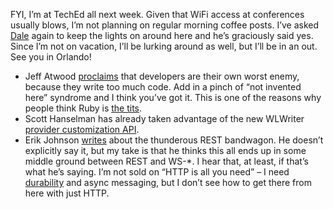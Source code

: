FYI, I’m at TechEd all next week. Given that WiFi access at conferences
usually blows, I’m not planning on regular morning coffee posts. I’ve
asked [Dale](http://halfmybrain.spaces.live.com/) again to keep the
lights on around here and he’s graciously said yes. Since I’m not on
vacation, I’ll be lurking around as well, but I’ll be in an out. See you
in Orlando!

-   Jeff Atwood
    [proclaims](http://www.codinghorror.com/blog/archives/000878.html)
    that developers are their own worst enemy, because they write too
    much code. Add in a pinch of “not invented here” syndrome and I
    think you’ve got it. This is one of the reasons why people think
    Ruby is [the
    tits](http://www.hanselman.com/blog/ProgrammerIntentOrWhatYoureNotGettingAboutRubyAndWhyItsTheTits.aspx).
-   Scott Hanselman has already taken advantage of the new WLWriter
    [provider customization
    API](http://msdn2.microsoft.com/en-us/library/bb463266.aspx).
-   Erik Johnson
    [writes](http://appside.blogspot.com/2007/05/how-do-bandwagons-fit-into-project-plan.html)
    about the thunderous REST bandwagon. He doesn’t explicitly say it,
    but my take is that he thinks this all ends up in some middle ground
    between REST and WS-\*. I hear that, at least, if that’s what he’s
    saying. I’m not sold on “HTTP is all you need” – I need
    [durability](http://devhawk.net/2007/05/30/The+Case+For+Durable+Messaging+In+Service+Orientation.aspx)
    and async messaging, but I don’t see how to get there from here with
    just HTTP.

